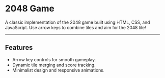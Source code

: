 # 2048 Game

A classic implementation of the 2048 game built using HTML, CSS, and JavaScript. Use arrow keys to combine tiles and aim for the 2048 tile!

---

## Features
- Arrow key controls for smooth gameplay.
- Dynamic tile merging and score tracking.
- Minimalist design and responsive animations.
